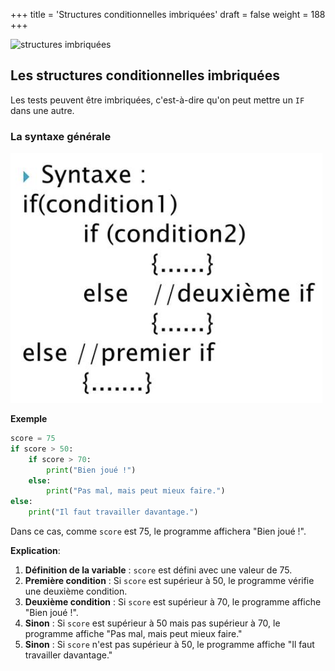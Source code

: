 +++
title = 'Structures conditionnelles imbriquées'
draft = false
weight = 188
+++

![structures imbriquées](./imbriquees.png?width=25vw)

## Les structures conditionnelles imbriquées

Les tests peuvent être imbriquées, c'est-à-dire qu'on peut mettre un `IF` dans une autre.

### La syntaxe générale

![IF imbriqués](./if-imbriques.png?width=25vw)


**Exemple**

```python
score = 75
if score > 50:
    if score > 70:
        print("Bien joué !")
    else:
        print("Pas mal, mais peut mieux faire.")
else:
    print("Il faut travailler davantage.")
```

Dans ce cas, comme `score` est 75, le programme affichera "Bien joué !".

**Explication**:

1. **Définition de la variable** : `score` est défini avec une valeur de 75.
2. **Première condition** : Si `score` est supérieur à 50, le programme vérifie une deuxième condition.
3. **Deuxième condition** : Si `score` est supérieur à 70, le programme affiche "Bien joué !".
4. **Sinon** : Si `score` est supérieur à 50 mais pas supérieur à 70, le programme affiche "Pas mal, mais peut mieux faire."
5. **Sinon** : Si `score` n'est pas supérieur à 50, le programme affiche "Il faut travailler davantage."
